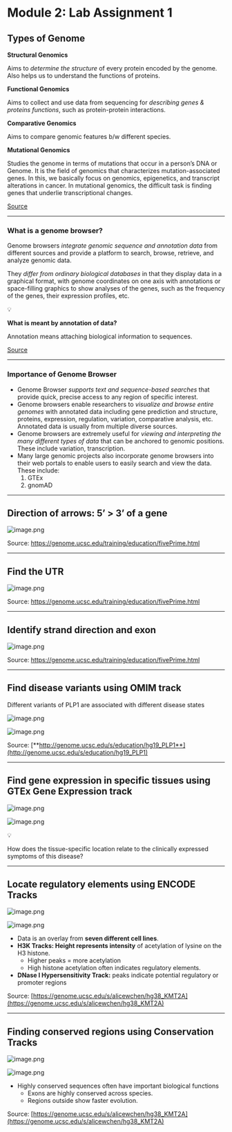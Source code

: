 Module 2: Lab Assignment 1
=====
## Types of Genome

**Structural Genomics**

Aims to *determine the structure* of every protein encoded by the genome. Also helps us to understand the functions of proteins.

**Functional Genomics**

Aims to collect and use data from sequencing for *describing genes & proteins functions*, such as protein-protein interactions.

**Comparative Genomics**

Aims to compare genomic features b/w different species.

**Mutational Genomics**

Studies the genome in terms of mutations that occur in a person’s DNA or Genome. It is the field of genomics that characterizes mutation-associated genes. In this, we basically focus on genomics, epigenetics, and transcript alterations in cancer. In mutational genomics, the difficult task is finding genes that underlie transcriptional changes.

[Source](https://www.youtube.com/watch?v=s3JkAEAhkt8)

---

### What is a genome browser?

Genome browsers *integrate genomic sequence and annotation data* from different sources and provide a platform to search, browse, retrieve, and analyze genomic data.

They *differ from ordinary biological databases* in that they display data in a graphical format, with genome coordinates on one axis with annotations or space-filling graphics to show analyses of the genes, such as the frequency of the genes, their expression profiles, etc.

<aside>
💡

**What is meant by annotation of data?**

Annotation means attaching biological information to sequences.

</aside>

[Source](https://www.youtube.com/watch?v=s3JkAEAhkt8)

---

### Importance of Genome Browser

- Genome Browser *supports text and sequence-based searches* that provide quick, precise access to any region of specific interest.
- Genome browsers enable researchers to *visualize and browse entire genomes* with annotated data including gene prediction and structure, proteins, expression, regulation, variation, comparative analysis, etc. Annotated data is usually from multiple diverse sources.
- Genome browsers are extremely useful for *viewing and interpreting the many different types of data* that can be anchored to genomic positions. These include variation, transcription.
- Many large genomic projects also incorporate genome browsers into their web portals to enable users to easily search and view the data. These include:
    1. GTEx
    2. gnomAD

---

## Direction of arrows: 5’ > 3’ of a gene

![image.png](../../img/assignment_1/image.png)

Source: https://genome.ucsc.edu/training/education/fivePrime.html

---

## Find the UTR

![image.png](../../img/assignment_1/image%201.png)

Source: https://genome.ucsc.edu/training/education/fivePrime.html

---

## Identify strand direction and exon

![image.png](../../img/assignment_1/image%202.png)

Source: https://genome.ucsc.edu/training/education/fivePrime.html

---

## Find disease variants using OMIM track

Different variants of PLP1 are associated with different disease states

![image.png](../../img/assignment_1/image%203.png)

![image.png](../../img/assignment_1/image%204.png)

Source: [**http://genome.ucsc.edu/s/education/hg19_PLP1**](http://genome.ucsc.edu/s/education/hg19_PLP1)

---

## Find gene expression in specific tissues using GTEx Gene Expression track

![image.png](../../img/assignment_1/image%205.png)

![image.png](../../img/assignment_1/image%206.png)

<aside>
💡

How does the tissue-specific location relate to the clinically expressed symptoms of this disease?

</aside>

---

## Locate regulatory elements using ENCODE Tracks

![image.png](../../img/assignment_1/image%207.png)

![image.png](../../img/assignment_1/image%208.png)

- Data is an overlay from **seven different cell lines**.
- **H3K Tracks: Height represents intensity** of acetylation of lysine on the H3 histone.
    - Higher peaks = more acetylation
    - High histone acetylation often indicates regulatory elements.
- **DNase I Hypersensitivity Track:** peaks indicate potential regulatory or promoter regions

Source: [https://genome.ucsc.edu/s/alicewchen/hg38_KMT2A](https://genome.ucsc.edu/s/alicewchen/hg38_KMT2A)

---

## Finding conserved regions using Conservation Tracks

![image.png](../../img/assignment_1/image%209.png)

![image.png](../../img/assignment_1/image%2010.png)

- Highly conserved sequences often have important biological functions
    - Exons are highly conserved across species.
    - Regions outside show faster evolution.

Source: [https://genome.ucsc.edu/s/alicewchen/hg38_KMT2A](https://genome.ucsc.edu/s/alicewchen/hg38_KMT2A)